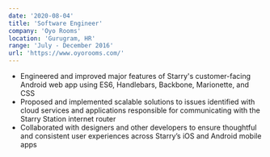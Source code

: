 ```yaml
---
date: '2020-08-04'
title: 'Software Engineer'
company: 'Oyo Rooms'
location: 'Gurugram, HR'
range: 'July - December 2016'
url: 'https://www.oyorooms.com/'
---
```


- Engineered and improved major features of Starry's customer-facing Android web app using ES6, Handlebars, Backbone, Marionette, and CSS
- Proposed and implemented scalable solutions to issues identified with cloud services and applications responsible for communicating with the Starry Station internet router
- Collaborated with designers and other developers to ensure thoughtful and consistent user experiences across Starry’s iOS and Android mobile apps
